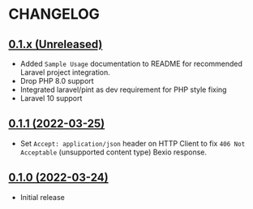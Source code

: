 # CHANGELOG

## [0.1.x (Unreleased)](https://github.com/onlime/laravel-bexio-api-client/compare/0.1.1...main)

- Added `Sample Usage` documentation to README for recommended Laravel project integration.
- Drop PHP 8.0 support
- Integrated laravel/pint as dev requirement for PHP style fixing
- Laravel 10 support

## [0.1.1 (2022-03-25)](https://github.com/onlime/laravel-bexio-api-client/compare/0.1.0...0.1.1)

- Set `Accept: application/json` header on HTTP Client to fix `406 Not Acceptable` (unsupported content type) Bexio response.

## [0.1.0 (2022-03-24)](https://github.com/onlime/laravel-bexio-api-client/releases/tag/0.1.0)

- Initial release
